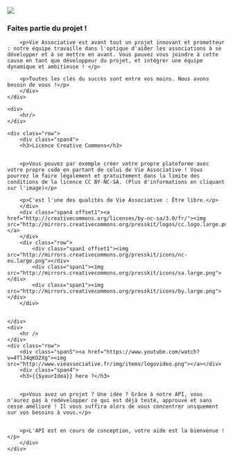 <p class="lead">
	<div class="row">
	    <div class="span5"><a href="https://www.youtube.com/watch?v=4TlJ4qKO2Xg"><img src="http://www.vieassociative.fr/img/items/logovideo.png"></a></div>
	    <div class="span4">
	    <h3>Faites partie du projet !</h3>
		

		<p>Vie Associative est avant tout un projet innovant et prometteur : notre équipe travaille dans l'optique d'aider les associations à se développer et à se mettre en avant. Vous pouvez vous joindre à cette cause en tant que développeur du projet, et intégrer une équipe dynamique et ambitieuse ! </p>

		<p>Toutes les clés du succès sont entre vos mains. Nous avons besoin de vous !</p>
		</div>
	</div>

	<div>
		<hr/>
	</div>

	<div class="row">
	    <div class="span4">
	    <h3>Licence Creative Commons</h3>
		

		<p>Vous pouvez par exemple créer votre propre plateforme avec votre propre code en partant de celui de Vie Associative ! Vous pourrez le faire légalement et gratuitement dans la limite des conditions de la licence CC BY-NC-SA. (Plus d'informations en cliquant sur l'image)</p>

		<p>C'est l'une des qualités de Vie Associative : Être libre.</p>
		</div>
    	<div class="span4 offset1"><a href="http://creativecommons.org/licenses/by-nc-sa/3.0/fr/"><img src="http://mirrors.creativecommons.org/presskit/logos/cc.logo.large.png"></a>
    	</div>
	    <div class="row">
		    <div class="span1 offset1"><img src="http://mirrors.creativecommons.org/presskit/icons/nc-eu.large.png"></div>
		    <div class="span1"><img src="http://mirrors.creativecommons.org/presskit/icons/sa.large.png"></div>
		    <div class="span1"><img src="http://mirrors.creativecommons.org/presskit/icons/by.large.png"></div>
	    </div>
	    
	    
	</div>
	<div>
		<hr />
	</div>
	<div class="row">
	    <div class="span5"><a href="https://www.youtube.com/watch?v=4TlJ4qKO2Xg"><img src="http://www.vieassociative.fr/img/items/logovideo.png"></a></div>
	    <div class="span4">
	    <h3>{{$yourIdea}} here ?</h3>
		

		<p>Vous avez un projet ? Une idée ? Grâce à notre API, vous n'aurez pas à redévelopper ce qui est déjà testé, approuvé et sans cesse amélioré ! Il vous suffira alors de vous concentrer uniquement sur vos besoins à vous.</p>


		<p>L'API est en cours de conception, votre aide est la bienvenue !</p>
		</div>
	</div>

</p>

